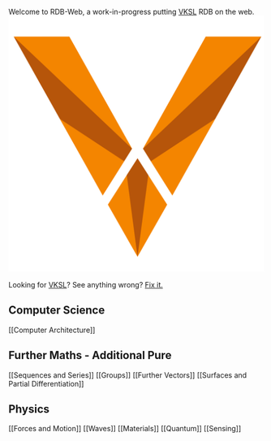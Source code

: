 Welcome to RDB-Web, a work-in-progress putting [VKSL](https://vksl.uk) RDB on the web.
![VKSL Logo|500x500](assets/logo.svg)

Looking for [VKSL](https://vksl.uk)?
See anything wrong? [Fix it.](https://github.com/An-20/rdb-web/issues/new)
## Computer Science
[[Computer Architecture]]
## Further Maths - Additional Pure
[[Sequences and Series]]
[[Groups]]
[[Further Vectors]]
[[Surfaces and Partial Differentiation]]
## Physics
[[Forces and Motion]]
[[Waves]]
[[Materials]]
[[Quantum]]
[[Sensing]]
